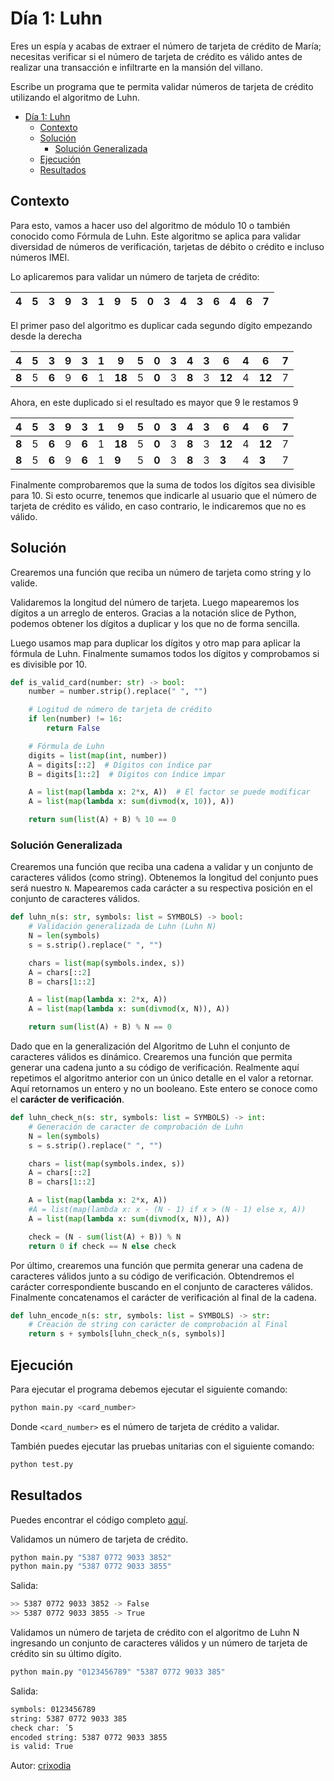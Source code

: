 # Día 1: Luhn

Eres un espía y acabas de extraer el número de tarjeta de crédito de María;
necesitas verificar si el número de tarjeta de crédito es válido antes de realizar una transacción e infiltrarte en la mansión del villano.

Escribe un programa que te permita validar números de tarjeta de crédito utilizando el algoritmo de Luhn.

- [Día 1: Luhn](#día-1-luhn)
  - [Contexto](#contexto)
  - [Solución](#solución)
    - [Solución Generalizada](#solución-generalizada)
  - [Ejecución](#ejecución)
  - [Resultados](#resultados)


## Contexto

Para esto, vamos a hacer uso del algoritmo de módulo 10 o también conocido como Fórmula de Luhn. Este algoritmo se aplica para validar diversidad de números de verificación, tarjetas de débito o crédito e incluso números IMEI.

Lo aplicaremos para validar un número de tarjeta de crédito:

| 4   | 5   | 3   | 9   | 3   | 1   | 9   | 5   | 0   | 3   | 4   | 3   | 6   | 4   | 6   | 7   |
| --- | --- | --- | --- | --- | --- | --- | --- | --- | --- | --- | --- | --- | --- | --- | --- |

El primer paso del algoritmo es duplicar cada segundo dígito empezando desde la derecha

| 4   | 5   | 3   | 9   | 3   | 1   | 9   | 5   | 0   | 3   | 4   | 3   | 6   | 4   | 6   | 7   |
| ----- | --- | ----- | --- | ----- | --- | ------ | --- | ----- | --- | ----- | --- | ------ | --- | ------ | --- |
| **8** | 5   | **6** | 9   | **6** | 1   | **18** | 5   | **0** | 3   | **8** | 3   | **12** | 4   | **12** | 7   |

Ahora, en este duplicado si el resultado es mayor que 9 le restamos 9

| 4     | 5   | 3     | 9   | 3     | 1   | 9      | 5   | 0     | 3   | 4     | 3   | 6      | 4   | 6      | 7   |
| ----- | --- | ----- | --- | ----- | --- | ------ | --- | ----- | --- | ----- | --- | ------ | --- | ------ | --- |
| **8** | 5   | **6** | 9   | **6** | 1   | **18** | 5   | **0** | 3   | **8** | 3   | **12** | 4   | **12** | 7   |
| **8** | 5   | **6** | 9   | **6** | 1   | **9**  | 5   | **0** | 3   | **8** | 3   | **3**  | 4   | **3**  | 7   |

Finalmente comprobaremos que la suma de todos los dígitos sea divisible para 10. Si esto ocurre, tenemos que indicarle al usuario que el número de tarjeta de crédito es válido, en caso contrario, le indicaremos que no es válido.

## Solución

Crearemos una función que reciba un número de tarjeta como string y lo valide.

Validaremos la longitud del número de tarjeta. Luego mapearemos los dígitos a un arreglo de enteros. Gracias a la notación slice de Python, podemos obtener los dígitos a duplicar y los que no de forma sencilla.

Luego usamos map para duplicar los dígitos y otro map para aplicar la fórmula de Luhn. Finalmente sumamos todos los dígitos y comprobamos si es divisible por 10.

```python
def is_valid_card(number: str) -> bool:
    number = number.strip().replace(" ", "")

    # Logitud de número de tarjeta de crédito
    if len(number) != 16:
        return False

    # Fórmula de Luhn
    digits = list(map(int, number))
    A = digits[::2]  # Dígitos con índice par
    B = digits[1::2]  # Dígitos con índice impar

    A = list(map(lambda x: 2*x, A))  # El factor se puede modificar
    A = list(map(lambda x: sum(divmod(x, 10)), A))

    return sum(list(A) + B) % 10 == 0
```

### Solución Generalizada

Crearemos una función que reciba una cadena a validar y un conjunto de caracteres válidos (como string). Obtenemos la longitud del conjunto pues será nuestro `N`. Mapearemos cada carácter a su respectiva posición en el conjunto de caracteres válidos.

```python
def luhn_n(s: str, symbols: list = SYMBOLS) -> bool:
    # Validación generalizada de Luhn (Luhn N)
    N = len(symbols)
    s = s.strip().replace(" ", "")

    chars = list(map(symbols.index, s))
    A = chars[::2]
    B = chars[1::2]

    A = list(map(lambda x: 2*x, A))
    A = list(map(lambda x: sum(divmod(x, N)), A))

    return sum(list(A) + B) % N == 0
```

Dado que en la generalización del Algoritmo de Luhn el conjunto de caracteres válidos es dinámico. Crearemos una función que permita generar una cadena junto a su código de verificación. Realmente aquí repetimos el algoritmo anterior con un único detalle en el valor a retornar. Aquí retornamos un entero y no un booleano. Este entero se conoce como el **carácter de verificación**.

```python
def luhn_check_n(s: str, symbols: list = SYMBOLS) -> int:
    # Generación de caracter de comprobación de Luhn
    N = len(symbols)
    s = s.strip().replace(" ", "")

    chars = list(map(symbols.index, s))
    A = chars[::2]
    B = chars[1::2]

    A = list(map(lambda x: 2*x, A))
    #A = list(map(lambda x: x - (N - 1) if x > (N - 1) else x, A))
    A = list(map(lambda x: sum(divmod(x, N)), A))

    check = (N - sum(list(A) + B)) % N
    return 0 if check == N else check
```

Por último, crearemos una función que permita generar una cadena de caracteres válidos junto a su código de verificación. Obtendremos el carácter correspondiente buscando en el conjunto de caracteres válidos. Finalmente concatenamos el carácter de verificación al final de la cadena.

```python
def luhn_encode_n(s: str, symbols: list = SYMBOLS) -> str:
    # Creación de string con carácter de comprobación al Final
    return s + symbols[luhn_check_n(s, symbols)]
```

## Ejecución

Para ejecutar el programa debemos ejecutar el siguiente comando:

```bash
python main.py <card_number>
```

Donde `<card_number>` es el número de tarjeta de crédito a validar.

También puedes ejecutar las pruebas unitarias con el siguiente comando:

```bash
python test.py
```

## Resultados

Puedes encontrar el código completo [aquí](main.py).

Validamos un número de tarjeta de crédito.

```bash
python main.py "5387 0772 9033 3852"
python main.py "5387 0772 9033 3855"
```

Salida:

```bash
>> 5387 0772 9033 3852 -> False
>> 5387 0772 9033 3855 -> True
```

Validamos un número de tarjeta de crédito con el algoritmo de Luhn N ingresando un conjunto de caracteres válidos y un número de tarjeta de crédito sin su último dígito.

```bash
python main.py "0123456789" "5387 0772 9033 385"
```

Salida:

```bash
symbols: 0123456789
string: 5387 0772 9033 385
check char: ´5
encoded string: 5387 0772 9033 3855
is valid: True
```

Autor: [crixodia](https://instagram.com/crixodia)
